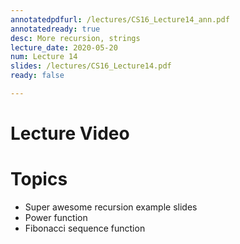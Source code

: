 ```yaml
---
annotatedpdfurl: /lectures/CS16_Lecture14_ann.pdf
annotatedready: true
desc: More recursion, strings
lecture_date: 2020-05-20
num: Lecture 14
slides: /lectures/CS16_Lecture14.pdf
ready: false

---
```


# Lecture Video



# Topics

- Super awesome recursion example slides
- Power function
- Fibonacci sequence function